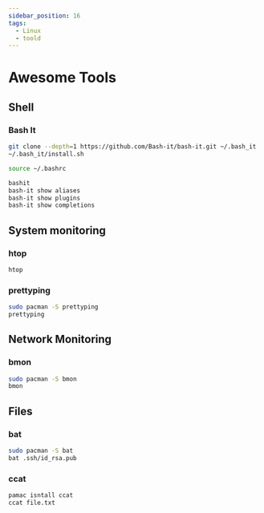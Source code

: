 ```yaml
---
sidebar_position: 16
tags:
  - Linux
  - toold
---
```


# Awesome Tools

## Shell

### Bash It

```bash
git clone --depth=1 https://github.com/Bash-it/bash-it.git ~/.bash_it
~/.bash_it/install.sh

source ~/.bashrc

bashit
bash-it show aliases
bash-it show plugins
bash-it show completions

```

## System monitoring

### htop

```bash
htop
```

### prettyping

```bash
sudo pacman -S prettyping
prettyping
```

## Network Monitoring

### bmon

```bash
sudo pacman -S bmon
bmon
```

## Files

### bat

```bash
sudo pacman -S bat
bat .ssh/id_rsa.pub 
```

### ccat

```bash
pamac isntall ccat
ccat file.txt
```